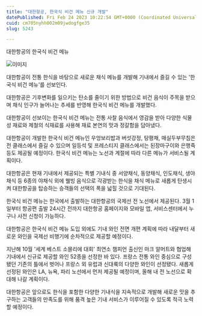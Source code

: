 ```yaml
---
title: "대한항공, 한국식 비건 메뉴 신규 개발"
datePublished: Fri Feb 24 2023 10:22:54 GMT+0000 (Coordinated Universal Time)
cuid: cm705nyhh002m09jwdogfge35
slug: 5243

---
```



대한항공의 한국식 비건 메뉴

![이미지](https://cdn.hashnode.com/res/hashnode/image/upload/v1739258600661/90386c61-e3c7-457b-99fe-f83c43c35216.jpeg)

대한항공이 전통 한식을 바탕으로 새로운 채식 메뉴를 개발해 기내에서 즐길 수 있는 '한국식 비건 메뉴'를 선보인다.

대한항공은 기후변화를 일으키는 탄소를 줄이기 위한 방법으로 비건 음식이 주목을 받으며 채식 인구가 늘어나는 추세를 반영해 한국식 비건 메뉴를 개발했다.

대한항공이 선보이는 한국식 비건 메뉴는 전통 사찰 음식에서 영감을 받아 다양한 식물성 재료와 제철의 식재료를 사용해 재료 본연의 맛과 정갈함을 담아냈다.

대한항공이 개발한 한국식 비건 메뉴인 우엉보리밥과 버섯강정, 탕평채, 매실두부무침은 전 클래스에서 즐길 수 있으며 일등석 및 프레스티지 클래스에서는 된장마구이와 은행죽 등도 제공될 예정이다. 한국식 비건 메뉴는 노선과 계절에 따라 다른 메뉴가 서비스될 계획이다.

대한항공은 현재 기내에서 제공되는 특별 기내식 중 서양채식, 동양채식, 인도채식, 생야채식 등 6종의 야채식 외에 웰빙 음식으로 각광받는 한식을 채식 메뉴로 새롭게 탄생시켜 대한항공을 탑승하는 승객들의 선택의 폭을 넓힐 것으로 기대된다.

한국식 비건 메뉴는 한국에서 출발하는 대한항공의 국제선 전 노선에서 제공된다. 3월 1일부터 항공편 출발 24시간 전까지 대한항공 홈페이지와 모바일 앱, 서비스센터에서 누구나 사전 신청이 가능하다.

대한항공은 한국식 비건 메뉴 도입 외에도 기내 와인 전면 개편 계획에 따라 내달부터 새로운 와인을 국제선 비행기에 순차적으로 제공할 예정이다.

지난해 10월 '세계 베스트 소믈리에 대회' 최연소 챔피언 출신인 마크 알머트와 협업해 기내에서 신규로 제공할 와인 52종을 선정한 바 있다. 프랑스 전통 와인 중심으로 구성됐던 기존의 틀에서 벗어나 프랑스 외 유럽과 신대륙의 다양한 와인이 선정됐다. 새롭게 선정된 와인은 LA, 뉴욕, 파리 노선에서 먼저 제공될 예정이며, 올해 내 전 노선으로 확대해 나갈 계획이다.

대한항공은 앞으로도 한식을 포함한 다양한 기내식을 지속적으로 개발해 새로운 맛을 추구하는 고객들의 만족도를 위해 품격 높은 기내 서비스가 이루어질 수 있도록 적극 노력할 예정이다.